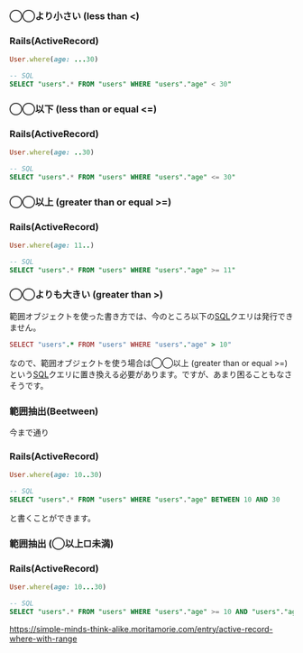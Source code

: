 
### ◯◯より小さい (less than <)

### Rails(ActiveRecord)
```ruby
User.where(age: ...30)
```

```sql
-- SQL
SELECT "users".* FROM "users" WHERE "users"."age" < 30"
```

### ◯◯以下 (less than or equal <=)

### Rails(ActiveRecord)
```ruby
User.where(age: ..30)
```

```sql
-- SQL
SELECT "users".* FROM "users" WHERE "users"."age" <= 30"
```

### ◯◯以上 (greater than or equal >=)

### Rails(ActiveRecord)
```ruby
User.where(age: 11..)
```

```sql
-- SQL
SELECT "users".* FROM "users" WHERE "users"."age" >= 11"
```

### ◯◯よりも大きい (greater than >)

範囲オブジェクトを使った書き方では、今のところ以下の[SQL](http://d.hatena.ne.jp/keyword/SQL)クエリは発行できません。
```ruby
SELECT "users".* FROM "users" WHERE "users"."age" > 10"
```

なので、範囲オブジェクトを使う場合は◯◯以上 (greater than or equal >=)という[SQL](http://d.hatena.ne.jp/keyword/SQL)クエリに置き換える必要があります。ですが、あまり困ることもなさそうです。

### 範囲抽出(Beetween)

今まで通り

### Rails(ActiveRecord)
```ruby
User.where(age: 10..30)
```

```sql
-- SQL
SELECT "users".* FROM "users" WHERE "users"."age" BETWEEN 10 AND 30
```
と書くことができます。

### 範囲抽出 (◯以上□未満)

### Rails(ActiveRecord)
```ruby
User.where(age: 10...30)
```

```sql
-- SQL
SELECT "users".* FROM "users" WHERE "users"."age" >= 10 AND "users"."age" < 30
```

https://simple-minds-think-alike.moritamorie.com/entry/active-record-where-with-range